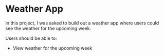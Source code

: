 # Weather App
In this project, I was asked to build out a weather app where users could see the weather for the upcoming week.

Users should be able to: 

- View weather for the upcoming week